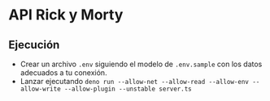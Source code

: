 # API Rick y Morty

## Ejecución
 * Crear un archivo `.env` siguiendo el modelo de `.env.sample` con los datos adecuados a tu conexión.
 * Lanzar ejecutando `deno run --allow-net --allow-read --allow-env --allow-write --allow-plugin --unstable server.ts`

